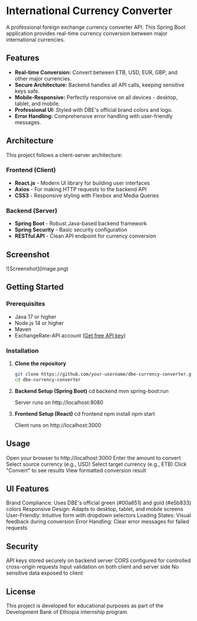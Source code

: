 # International Currency Converter

A professional foreign exchange currency converter API. This Spring Boot application provides real-time currency conversion between major international currencies.


## Features
- **Real-time Conversion:** Convert between ETB, USD, EUR, GBP, and other major currencies.
- **Secure Architecture:** Backend handles all API calls, keeping sensitive keys safe.
- **Mobile-Responsive:** Perfectly responsive on all devices - desktop, tablet, and mobile.
- **Professional UI:** Styled with DBE's official brand colors and logo.
- **Error Handling:** Comprehensive error handling with user-friendly messages.

## Architecture

This project follows a client-server architecture:

### Frontend (Client)
- **React.js** - Modern UI library for building user interfaces
- **Axios** - For making HTTP requests to the backend API
- **CSS3** - Responsive styling with Flexbox and Media Queries

### Backend (Server)
- **Spring Boot** - Robust Java-based backend framework
- **Spring Security** - Basic security configuration
- **RESTful API** - Clean API endpoint for currency conversion

## Screenshot

!\[Screenshot](image.png)

## Getting Started

### Prerequisites

- Java 17 or higher
- Node.js 14 or higher
- Maven
- ExchangeRate-API account ([Get free API key](https://www.exchangerate-api.com/))

### Installation

1. **Clone the repository**
   ```bash
   git clone https://github.com/your-username/dbe-currency-converter.git
   cd dbe-currency-converter

2. **Backend Setup (Spring Boot)**
   cd backend
   mvn spring-boot:run

   Server runs on http://localhost:8080

3. **Frontend Setup (React)**
   cd frontend
   npm install
   npm start

   Client runs on http://localhost:3000

## Usage

Open your browser to http://localhost:3000
Enter the amount to convert
Select source currency (e.g., USD)
Select target currency (e.g., ETB)
Click "Convert" to see results
View formatted conversion result

## UI Features
Brand Compliance: Uses DBE's official green (#00a651) and gold (#e5b833) colors
Responsive Design: Adapts to desktop, tablet, and mobile screens
User-Friendly: Intuitive form with dropdown selectors
Loading States: Visual feedback during conversion
Error Handling: Clear error messages for failed requests

## Security
API keys stored securely on backend server
CORS configured for controlled cross-origin requests
Input validation on both client and server side
No sensitive data exposed to client

## License
This project is developed for educational purposes as part of the Development Bank of Ethiopia internship program.
